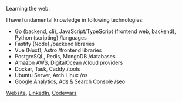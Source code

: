 Learning the web.

I have fundamental knowledge in following technologies:
- Go (backend, cli), JavaScript/TypeScript (frontend web, backend), Python (scripting) /languages
- Fastify (Node) /backend libraries
- Vue (Nuxt), Astro /frontend libraries
- PostgreSQL, Redis, MongoDB /databases
- Amazon AWS, DigitalOcean /cloud providers
- Docker, Task, Caddy /tools
- Ubuntu Server, Arch Linux /os
- Google Analytics, Ads & Search Console /seo

[Website](https://niewolinsky.dev/), [LinkedIn](https://www.linkedin.com/in/przemys%C5%82aw-niewoli%C5%84ski-847521245/), [Codewars](https://www.codewars.com/users/Niewolinsky)
